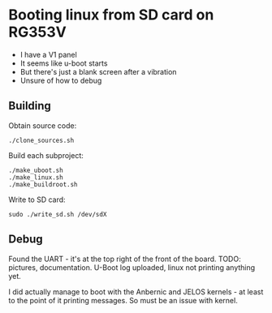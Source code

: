 # Booting linux from SD card on RG353V

- I have a V1 panel
- It seems like u-boot starts
- But there's just a blank screen after a vibration
- Unsure of how to debug

## Building

Obtain source code:

    ./clone_sources.sh

Build each subproject:

    ./make_uboot.sh
    ./make_linux.sh
    ./make_buildroot.sh

Write to SD card:

    sudo ./write_sd.sh /dev/sdX

## Debug

Found the UART - it's at the top right of the front of the board. TODO: pictures, documentation.
U-Boot log uploaded, linux not printing anything yet.

I did actually manage to boot with the Anbernic and JELOS kernels - at least to the point of it printing messages.
So must be an issue with kernel.
